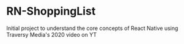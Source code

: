 # RN-ShoppingList
Initial project to understand the core concepts of React Native using Traversy Media's 2020 video on YT
